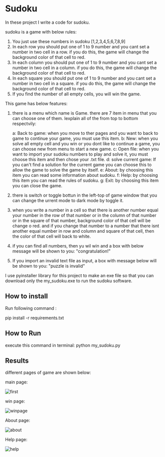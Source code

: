 
# Sudoku
In these project I write a code for sudoku.

sudoku is a game with below rules:

1. You just use these numbers in sudoku
    [1,2,3,4,5,6,7,8,9]
2. In each row you should put one of 1 to 9 number and you cant set a number in two cell in a row. 
   if you do this, the game will change the background color of that cell to red.
3. In each column you should put one of 1 to 9 number and you cant set a number in two cell in a
   column. if you do this, the game will change the background color of that cell to red.
4. In each square you should put one of 1 to 9 number and you cant set a number in two cell in a 
   square. if you do this, the game will change the background color of that cell to red.
5. If you find the number of all empty cells, you will win the game.


This game has below features:

1. there is a menu which name is Game. there are 7 item in menu that you can choose one of them. Iexplain all of the from top to 
   bottom respectvily:

   a: Back to game: when you move to ther pages and you want to back to game to continue your game, you must use this item.
   b: New: when you solve all empty cell and you win or you dont like to continue a game, you can choose new from menu to start  a new game.
   c: Open file: when you want to import your sudoku numbers to play  and solve it, you must choose
      this item and then chose your .txt file.
   d: solve current game: If you can't find a solution for the current game you can choose this to allow the game to solve the game by itself.
   e: About: by choosing this item you can read some information about sudoku. 
   f: Help: by choosing this item you can read the rules of sudoku.
   g: Exit: by choosing this item you can close the game.
2. there is switch or toggle bottun in the left-top of game window that you can change the urrent mode to dark mode by toggle it.
3. when you write a number in a cell so that there is another number equal your number in the row of that number or in the 
   column of that number or in the square of that number, background color of that cell will be change o red. and if you
   change that number to a number that there isnt another equal number in row and column and square of that cell,
   then the color of that cell will back to white.
4. if you can find all numbers, then yu wil win and a box with below message will be shown to you:
                  "congratulation!"
5. If you import an invalid text file as input, a box with message below will be shown to you:
                  "puzzle is invalid"




I use pyinstaller library for this project to make an exe file so that you can download only the my_sudoku.exe to run the sudoku software.



## How to install

Run following command :

pip install -r requirements.txt


## How to Run
execute this command in terminal:
python my_sudoku.py


## Results

different pages of game are shown below:

main page:

![first](https://github.com/javad7189/python-assignment/assets/86910174/bb2285cc-bc9c-4886-9b61-b3e9513e915b)


win page:

![winpage](https://github.com/javad7189/python-assignment/assets/86910174/5f0fb0c7-9d26-477c-97d3-011c4dbaf41f)



About page:

![about](https://github.com/javad7189/python-assignment/assets/86910174/9396c364-2adb-4784-a0d1-927336df3a59)



Help page:

![help](https://github.com/javad7189/python-assignment/assets/86910174/752f0a01-dd22-4ca8-8443-0714de773c0e)














